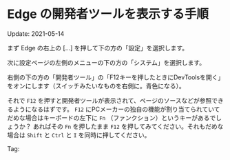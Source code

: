 # Edge の開発者ツールを表示する手順

Update: 2021-05-14

まず Edge の右上の […] を押して下の方の「設定」を選択します。

次に設定ページの左側のメニューの下の方の「システム」を選択します。

右側の下の方の「開発者ツール」の「F12キーを押したときにDevToolsを開く」をオンにします（スイッチみたいなものを右側に。青色になる）。

それで ``F12`` を押すと開発者ツールが表示されて、ページのソースなどが参照できるようになるはずです。
``F12`` にPCメーカーの独自の機能が割り当てられていてだめな場合はキーボードの左下に ``Fn`` （ファンクション）というキーがあるでしょうか？
あればその ``Fn`` を押したまま ``F12`` を押してみてください。それもだめな場合は
``Shift`` と ``Ctrl`` と ``I`` を同時に押してください。

Tag:
